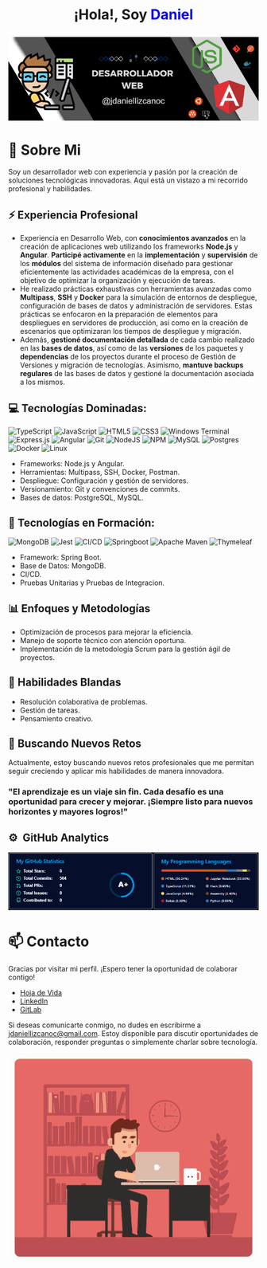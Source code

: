 # <p align="center">¡Hola!, Soy <span style="color:blue">Daniel</span></p>

<p align="center">
  <img src="/Banner.PNG" alt="Banner">
</p>

# 💬 Sobre Mi

Soy un desarrollador web con experiencia y pasión por la creación de soluciones tecnológicas innovadoras. Aquí está un vistazo a mi recorrido profesional y habilidades.

## ⚡ Experiencia Profesional

- Experiencia en Desarrollo Web, con **conocimientos avanzados** en la creación de aplicaciones web utilizando los frameworks **Node.js** y **Angular**. **Participé activamente** en la **implementación** y **supervisión** de los **módulos** del sistema de información diseñado para gestionar eficientemente las actividades académicas de la empresa, con el objetivo de optimizar la organización y ejecución de tareas.
- He realizado prácticas exhaustivas con herramientas avanzadas como **Multipass**, **SSH** y **Docker** para la simulación de entornos de despliegue, configuración de bases de datos y administración de servidores. Estas prácticas se enfocaron en la preparación de elementos para despliegues en servidores de producción, así como en la creación de escenarios que optimizaran los tiempos de despliegue y migración.
- Además, **gestioné documentación detallada** de cada cambio realizado en las **bases de datos**, así como de las **versiones** de los paquetes y **dependencias** de los proyectos durante el proceso de Gestión de Versiones y migración de tecnologías. Asimismo, **mantuve backups regulares** de las bases de datos y gestioné la documentación asociada a los mismos.

## 💻 Tecnologías Dominadas:
![TypeScript](https://img.shields.io/badge/typescript-%23007ACC.svg?style=for-the-badge&logo=typescript&logoColor=white) ![JavaScript](https://img.shields.io/badge/javascript-%23323330.svg?style=for-the-badge&logo=javascript&logoColor=%23F7DF1E) ![HTML5](https://img.shields.io/badge/html5-%23E34F26.svg?style=for-the-badge&logo=html5&logoColor=white) ![CSS3](https://img.shields.io/badge/css3-%231572B6.svg?style=for-the-badge&logo=css3&logoColor=white) ![Windows Terminal](https://img.shields.io/badge/Windows%20Terminal-%234D4D4D.svg?style=for-the-badge&logo=windows-terminal&logoColor=white) ![Express.js](https://img.shields.io/badge/express.js-%23404d59.svg?style=for-the-badge&logo=express&logoColor=%2361DAFB) ![Angular](https://img.shields.io/badge/angular-%23DD0031.svg?style=for-the-badge&logo=angular&logoColor=white) ![Git](https://img.shields.io/badge/Git-%23ffffff.svg?style=for-the-badge&logo=git&logoColor=orange) ![NodeJS](https://img.shields.io/badge/node.js-6DA55F?style=for-the-badge&logo=node.js&logoColor=white) ![NPM](https://img.shields.io/badge/NPM-%23CB3837.svg?style=for-the-badge&logo=npm&logoColor=white) ![MySQL](https://img.shields.io/badge/mysql-%2300000f.svg?style=for-the-badge&logo=mysql&logoColor=white) ![Postgres](https://img.shields.io/badge/postgres-%23316192.svg?style=for-the-badge&logo=postgresql&logoColor=white) ![Docker](https://img.shields.io/badge/docker-%230db7ed.svg?style=for-the-badge&logo=docker&logoColor=white) ![Linux](https://img.shields.io/badge/linux-%23ff8000.svg?style=for-the-badge&logo=linux&logoColor=black)

- Frameworks: Node.js y Angular. 
- Herramientas: Multipass, SSH, Docker, Postman.
- Despliegue: Configuración y gestión de servidores.
- Versionamiento: Git y convenciones de commits.
- Bases de datos: PostgreSQL, MySQL.

## 🧠 Tecnologías en Formación:
![MongoDB](https://img.shields.io/badge/mongoDB-%2300ff00.svg?style=for-the-badge&logo=mongodb&logoColor=grey) ![Jest](https://img.shields.io/badge/Jest-%23ffffff.svg?style=for-the-badge&logo=jest&logoColor=orange) ![CI/CD](https://img.shields.io/badge/CI/CD-%23ffffff.svg?style=for-the-badge&logo=gitlab&logoColor=orange) ![Springboot](https://img.shields.io/badge/springboot-%23ffffff.svg?style=for-the-badge&logo=springboot&logoColor=green) ![Apache Maven](https://img.shields.io/badge/Apache%20Maven-C71A36?style=for-the-badge&logo=Apache%20Maven&logoColor=white) ![Thymeleaf](https://img.shields.io/badge/Thymeleaf-%23005C0F.svg?style=for-the-badge&logo=Thymeleaf&logoColor=white)
- Framework: Spring Boot.
- Base de Datos: MongoDB.
- CI/CD.
- Pruebas Unitarias y Pruebas de Integracion.

## 📊 Enfoques y Metodologías

- Optimización de procesos para mejorar la eficiencia.
- Manejo de soporte técnico con atención oportuna.
- Implementación de la metodología Scrum para la gestión ágil de proyectos.

## 🤝 Habilidades Blandas

- Resolución colaborativa de problemas.
- Gestión de tareas.
- Pensamiento creativo.
## 🚀 Buscando Nuevos Retos

Actualmente, estoy buscando nuevos retos profesionales que me permitan seguir creciendo y aplicar mis habilidades de manera innovadora.

### "El aprendizaje es un viaje sin fin. Cada desafío es una oportunidad para crecer y mejorar. ¡Siempre listo para nuevos horizontes y mayores logros!"

## ⚙️ &nbsp;GitHub Analytics
<p align="center">
  <img src="/githubAnalytics.PNG" alt="Analytics">
</p>

# 📫 Contacto
Gracias por visitar mi perfil. ¡Espero tener la oportunidad de colaborar contigo!
- [Hoja de Vida](https://drive.google.com/file/d/1k7utP9Sy67HsFQNB8CjRpIUAcO7EmllT/view?usp=sharing)
- [LinkedIn](https://www.linkedin.com/in/jes%C3%BAs-daniel-lizcano-castro-264bb320b/)
- [GitLab](https://gitlab.com/jdaniellizcanoc)

Si deseas comunicarte conmigo, no dudes en escribirme a [jdaniellizcanoc@gmail.com](mailto:jdaniellizcanoc@gmail.com). Estoy disponible para discutir oportunidades de colaboración, responder preguntas o simplemente charlar sobre tecnología.

<!--
# ⚙️ &nbsp;GitHub Analytics - Repositorios Publicos
<p align="center">
  <img src="/developer.gif" alt="Banner">
</p>
<p align="center">
<a href="https://github.com/DanielLizcano">
  <img height="180em" src="https://github-readme-stats-eight-theta.vercel.app/api?username=DanielLizcano&show_icons=true&theme=algolia&include_all_commits=true&count_private=true&token=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"/>
  <img height="180em" src="https://github-readme-stats-eight-theta.vercel.app/api/top-langs/?username=DanielLizcano&layout=compact&langs_count=8&theme=algolia&token=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"/>
</a>
</p>
-->

<p align="center">
  <img src="/developer.gif" alt="Banner">
</p>



<!--
**DanielLizcano/DanielLizcano** is a ✨ _special_ ✨ repository because its `README.md` (this file) appears on your GitHub profile.

Here are some ideas to get you started:

- 🔭 I’m currently working on ...
- 🌱 I’m currently learning ...
- 👯 I’m looking to collaborate on ...
- 🤔 I’m looking for help with ...
- 💬 Ask me about ...
- 📫 How to reach me: ...
- 😄 Pronouns: ...
- ⚡ Fun fact: ...
-->
